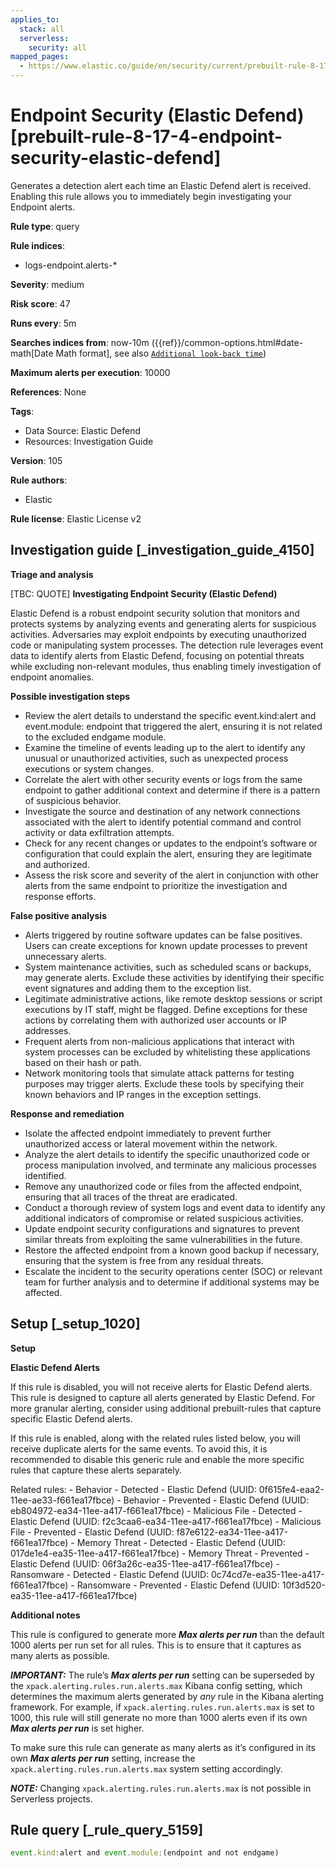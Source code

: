 ```yaml
---
applies_to:
  stack: all
  serverless:
    security: all
mapped_pages:
  - https://www.elastic.co/guide/en/security/current/prebuilt-rule-8-17-4-endpoint-security-elastic-defend.html
---
```


# Endpoint Security (Elastic Defend) [prebuilt-rule-8-17-4-endpoint-security-elastic-defend]

Generates a detection alert each time an Elastic Defend alert is received. Enabling this rule allows you to immediately begin investigating your Endpoint alerts.

**Rule type**: query

**Rule indices**:

* logs-endpoint.alerts-*

**Severity**: medium

**Risk score**: 47

**Runs every**: 5m

**Searches indices from**: now-10m ({{ref}}/common-options.html#date-math[Date Math format], see also [`Additional look-back time`](docs-content://solutions/security/detect-and-alert/create-detection-rule.md#rule-schedule))

**Maximum alerts per execution**: 10000

**References**: None

**Tags**:

* Data Source: Elastic Defend
* Resources: Investigation Guide

**Version**: 105

**Rule authors**:

* Elastic

**Rule license**: Elastic License v2

## Investigation guide [_investigation_guide_4150]

**Triage and analysis**

[TBC: QUOTE]
**Investigating Endpoint Security (Elastic Defend)**

Elastic Defend is a robust endpoint security solution that monitors and protects systems by analyzing events and generating alerts for suspicious activities. Adversaries may exploit endpoints by executing unauthorized code or manipulating system processes. The detection rule leverages event data to identify alerts from Elastic Defend, focusing on potential threats while excluding non-relevant modules, thus enabling timely investigation of endpoint anomalies.

**Possible investigation steps**

* Review the alert details to understand the specific event.kind:alert and event.module: endpoint that triggered the alert, ensuring it is not related to the excluded endgame module.
* Examine the timeline of events leading up to the alert to identify any unusual or unauthorized activities, such as unexpected process executions or system changes.
* Correlate the alert with other security events or logs from the same endpoint to gather additional context and determine if there is a pattern of suspicious behavior.
* Investigate the source and destination of any network connections associated with the alert to identify potential command and control activity or data exfiltration attempts.
* Check for any recent changes or updates to the endpoint’s software or configuration that could explain the alert, ensuring they are legitimate and authorized.
* Assess the risk score and severity of the alert in conjunction with other alerts from the same endpoint to prioritize the investigation and response efforts.

**False positive analysis**

* Alerts triggered by routine software updates can be false positives. Users can create exceptions for known update processes to prevent unnecessary alerts.
* System maintenance activities, such as scheduled scans or backups, may generate alerts. Exclude these activities by identifying their specific event signatures and adding them to the exception list.
* Legitimate administrative actions, like remote desktop sessions or script executions by IT staff, might be flagged. Define exceptions for these actions by correlating them with authorized user accounts or IP addresses.
* Frequent alerts from non-malicious applications that interact with system processes can be excluded by whitelisting these applications based on their hash or path.
* Network monitoring tools that simulate attack patterns for testing purposes may trigger alerts. Exclude these tools by specifying their known behaviors and IP ranges in the exception settings.

**Response and remediation**

* Isolate the affected endpoint immediately to prevent further unauthorized access or lateral movement within the network.
* Analyze the alert details to identify the specific unauthorized code or process manipulation involved, and terminate any malicious processes identified.
* Remove any unauthorized code or files from the affected endpoint, ensuring that all traces of the threat are eradicated.
* Conduct a thorough review of system logs and event data to identify any additional indicators of compromise or related suspicious activities.
* Update endpoint security configurations and signatures to prevent similar threats from exploiting the same vulnerabilities in the future.
* Restore the affected endpoint from a known good backup if necessary, ensuring that the system is free from any residual threats.
* Escalate the incident to the security operations center (SOC) or relevant team for further analysis and to determine if additional systems may be affected.


## Setup [_setup_1020]

**Setup**

**Elastic Defend Alerts**

If this rule is disabled, you will not receive alerts for Elastic Defend alerts. This rule is designed to capture all alerts generated by Elastic Defend. For more granular alerting, consider using additional prebuilt-rules that capture specific Elastic Defend alerts.

If this rule is enabled, along with the related rules listed below, you will receive duplicate alerts for the same events. To avoid this, it is recommended to disable this generic rule and enable the more specific rules that capture these alerts separately.

Related rules: - Behavior - Detected - Elastic Defend (UUID: 0f615fe4-eaa2-11ee-ae33-f661ea17fbce) - Behavior - Prevented - Elastic Defend (UUID: eb804972-ea34-11ee-a417-f661ea17fbce) - Malicious File - Detected - Elastic Defend (UUID: f2c3caa6-ea34-11ee-a417-f661ea17fbce) - Malicious File - Prevented - Elastic Defend (UUID: f87e6122-ea34-11ee-a417-f661ea17fbce) - Memory Threat - Detected - Elastic Defend (UUID: 017de1e4-ea35-11ee-a417-f661ea17fbce) - Memory Threat - Prevented - Elastic Defend (UUID: 06f3a26c-ea35-11ee-a417-f661ea17fbce) - Ransomware - Detected - Elastic Defend (UUID: 0c74cd7e-ea35-11ee-a417-f661ea17fbce) - Ransomware - Prevented - Elastic Defend (UUID: 10f3d520-ea35-11ee-a417-f661ea17fbce)

**Additional notes**

This rule is configured to generate more ***Max alerts per run*** than the default 1000 alerts per run set for all rules. This is to ensure that it captures as many alerts as possible.

***IMPORTANT:*** The rule’s ***Max alerts per run*** setting can be superseded by the `xpack.alerting.rules.run.alerts.max` Kibana config setting, which determines the maximum alerts generated by *any* rule in the Kibana alerting framework. For example, if `xpack.alerting.rules.run.alerts.max` is set to 1000, this rule will still generate no more than 1000 alerts even if its own ***Max alerts per run*** is set higher.

To make sure this rule can generate as many alerts as it’s configured in its own ***Max alerts per run*** setting, increase the `xpack.alerting.rules.run.alerts.max` system setting accordingly.

***NOTE:*** Changing `xpack.alerting.rules.run.alerts.max` is not possible in Serverless projects.


## Rule query [_rule_query_5159]

```js
event.kind:alert and event.module:(endpoint and not endgame)
```


